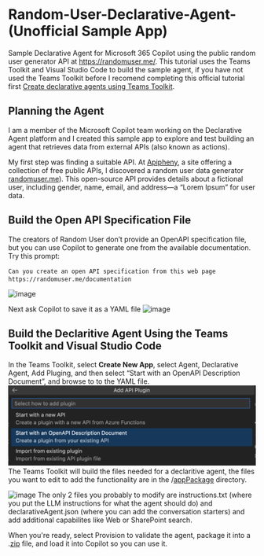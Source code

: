 # Random-User-Declarative-Agent- (Unofficial Sample App)
Sample Declarative Agent for Microsoft 365 Copilot using the public random user generator API at https://randomuser.me/. This tutorial uses the Teams Toolkit and Visual Studio Code to build the sample agent, if you have not used the Teams Toolkit before I recomend completing this official tutorial first [Create declarative agents using Teams Toolkit](https://learn.microsoft.com/en-us/microsoft-365-copilot/extensibility/build-declarative-agents?tabs=ttk).

## Planning the Agent
I am a member of the Microsoft Copilot team working on the Declarative Agent platform and I created this sample app to explore and test building an agent that retrieves data from external APIs (also known as actions). 

My first step was finding a suitable API. At [Apipheny](https://apipheny.io/free-api/), a site offering a collection of free public APIs, I discovered a random user data generator [randomuser.me](https://randomuser.me)). This open-source API provides details about a fictional user, including gender, name, email, and address—a “Lorem Ipsum” for user data.


## Build the Open API Specification File
The creators of Random User don’t provide an OpenAPI specification file, but you can use Copilot to generate one from the available documentation. Try this prompt:

```
Can you create an open API specification from this web page https://randomuser.me/documentation
```

![image](https://github.com/user-attachments/assets/35db6f72-e40b-42c5-9300-885100e9fa94)

Next ask Copilot to save it as a YAML file
![image](https://github.com/user-attachments/assets/74d85d5d-83db-4c15-b442-b4e91775cd4a)

## Build the Declaritive Agent Using the Teams Toolkit and Visual Studio Code
In the Teams Toolkit, select **Create New App**, select Agent, Declarative Agent, Add Pluging, and then select “Start with an OpenAPI Description Document”, and browse to to the YAML file. 
![alt text](image.png)
The Teams Toolkit will build the files needed for a declaritive agent, the files you want to edit to add the functionality are in the /[appPackage](https://github.com/alexheat/Random-User-Declarative-Agent-/tree/main/Random%20User/appPackage) directory.

![image](https://github.com/user-attachments/assets/c4aa467d-a1e9-4925-b401-e886baf230ae)
The only 2 files you probably to modify are instructions.txt (where you put the LLM instructions for what the agent should do) and declarativeAgent.json (where you can add the conversation starters) and add additional capabilites like Web or SharePoint search. 

When you're ready, select Provision to validate the agent, package it into a .[zip](https://github.com/alexheat/Random-User-Declarative-Agent-/blob/main/Random%20User/appPackage/build/RandomUser.zip) file, and load it into Copilot so you can use it. 


